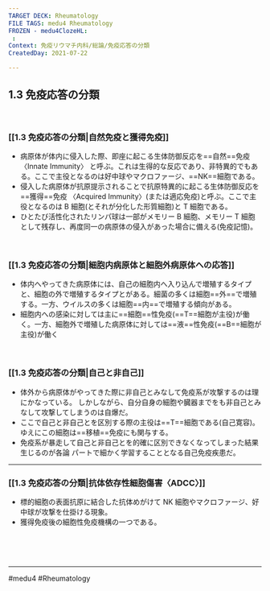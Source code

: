 ```yaml
---
TARGET DECK: Rheumatology
FILE TAGS: medu4 Rheumatology
FROZEN - medu4ClozeHL:
 : 
Context: 免疫リウマチ内科/総論/免疫応答の分類
CreatedDay: 2021-07-22

---
```


## 1.3 免疫応答の分類

<br>

### [[1.3 免疫応答の分類|自然免疫と獲得免疫]]
* 病原体が体内に侵入した際、即座に起こる生体防御反応を==自然==免疫〈Innate Immunity〉 と呼ぶ。これは生得的な反応であり、非特異的でもある。ここで主役となるのは好中球やマクロファージ、==NK==細胞である。
* 侵入した病原体が抗原提示されることで抗原特異的に起こる生体防御反応を ==獲得==免疫 〈Acquired Immunity〉(または適応免疫)と呼ぶ。ここで主役となるのは B 細胞(とそれが分化した形質細胞)と T 細胞である。
* ひとたび活性化されたリンパ球は一部がメモリー B 細胞、メモリー T 細胞として残存し、再度同一の病原体の侵入があった場合に備える(免疫記憶)。
<!--ID: 1627801028705-->


<br>


### [[1.3 免疫応答の分類|細胞内病原体と細胞外病原体への応答]]
* 体内へやってきた病原体には、自己の細胞内へ入り込んで増殖するタイプと、細胞の外で増殖するタイプとがある。細菌の多くは細胞==外==で増殖する。一方、ウイルスの多くは細胞==内==で増殖する傾向がある。
* 細胞内への感染に対しては主に==細胞==性免疫(==T==細胞が主役)が働く。一方、細胞外で増殖した病原体に対しては==液==性免疫(==B==細胞が主役)が働く
<!--ID: 1627801028717-->




<br>

### [[1.3 免疫応答の分類|自己と非自己]]
* 体外から病原体がやってきた際に非自己とみなして免疫系が攻撃するのは理にかなっている。 しかしながら、自分自身の細胞や臓器までをも非自己とみなして攻撃してしまうのは自爆だ。 
* ここで自己と非自己とを区別する際の主役は==T==細胞である(自己寛容)。ゆえにこの細胞は==移植==免疫にも関与する。
* 免疫系が暴走して自己と非自己とを的確に区別できなくなってしまった結果生じるのが各論 パートで細かく学習することとなる自己免疫疾患だ。
<!--ID: 1627801028728-->



---

### [[1.3 免疫応答の分類|抗体依存性細胞傷害〈ADCC〉]]
* 標的細胞の表面抗原に結合した抗体めがけて NK 細胞やマクロファージ、好中球が攻撃を仕掛ける現象。
* 獲得免疫後の細胞性免疫機構の一つである。




<br><br><br>

---
#medu4 #Rheumatology 
